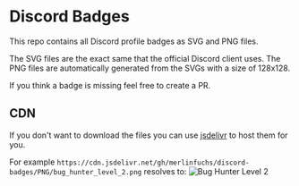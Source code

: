 # Discord Badges

This repo contains all Discord profile badges as SVG and PNG files.

The SVG files are the exact same that the official Discord client uses.
The PNG files are automatically generated from the SVGs with a size of 128x128.

If you think a badge is missing feel free to create a PR.

## CDN

If you don't want to download the files you can use [jsdelivr](https://jsdelivr.net) to host them for you.

For example `https://cdn.jsdelivr.net/gh/merlinfuchs/discord-badges/PNG/bug_hunter_level_2.png` resolves to:
![Bug Hunter Level 2](https://cdn.jsdelivr.net/gh/merlinfuchs/discord-badges/PNG/bug_hunter_level_2.png)
